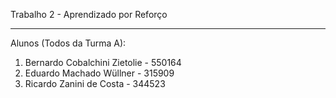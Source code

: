 Trabalho 2 - Aprendizado por Reforço

-------------------------------------------

Alunos (Todos da Turma A):
1) Bernardo Cobalchini Zietolie - 550164
2) Eduardo Machado Wüllner - 315909
3) Ricardo Zanini de Costa - 344523